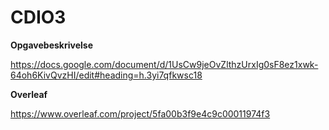 # CDIO3

**Opgavebeskrivelse**

https://docs.google.com/document/d/1UsCw9jeOvZlthzUrxIg0sF8ez1xwk-64oh6KivQvzHI/edit#heading=h.3yi7qfkwsc18



**Overleaf**

https://www.overleaf.com/project/5fa00b3f9e4c9c00011974f3
